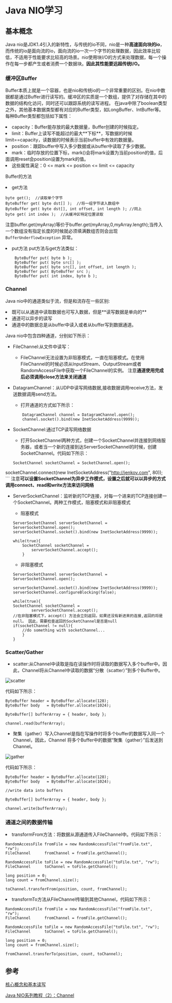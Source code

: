 # Java NIO学习
## 基本概念
Java nio是JDK1.4引入的新特性，与传统的io不同，nio是一种**高速面向块的io**，而传统的io是面向流的io，面向流的io一次一个字节的处理数据，因此效率比较低，不适用于性能要求比较高的场景。nio使用块I/O的方式来处理数据，每一个操作在每一步都产生或者消费一个数据块。**因此其性能要远超传统I/O。**	

### 缓冲区Buffer
Buffer本质上就是一个容器，也是nio和传统io的一个非常重要的区别。在nio中数据都是通过Buffer进行读写的。缓冲区的实质是一个数组，提供了对存储在其中的数据的结构化访问，同时还可以跟踪系统的读写进程。
在java中除了boolean类型之外，其他基本数据类型都有对应的Buffer类型，如LongBuffer、IntBuffer等。每种Buffer类型都包括如下属性：
<li> capacity：Buffer能存放的最大数据量，Buffer创建的时候指定。
<li>  limit：Buffer上读写不能超过的最大**下标**，写数据的时候limit==capacity，读数据的时候表示当前buffer中有效的数据量。
<li> position：跟踪buffer中写入多少数据或从buffer中读取了多少数据。
<li> mark：临时存放的位置下标，mark()会将mark设置为当前position的值，后面调用reset会position设置为mark的值。
<li> 这些属性满足：0 <= mark <= position <= limit <= capacity

Buffer的方法
<li> get方法

```
byte get();  //读取单个字节
ByteBuffer get( byte dst[] );  //将一组字节读入数组中  
ByteBuffer get( byte dst[], int offset, int length ); //同上  
byte get( int index );  //从缓冲区特定位置读取
```

注意buffer.get(myArray)等价于buffer.get(myArray,0,myArray.length);当传入一个数组没有指定长度的时候就必须填满数组否则会出现`BufferUnderflowException` 异常。

<li> put方法
put方法与get方法类似：

```
    ByteBuffer put( byte b );  
    ByteBuffer put( byte src[] );  
    ByteBuffer put( byte src[], int offset, int length );  
    ByteBuffer put( ByteBuffer src );  
    ByteBuffer put( int index, byte b );
```

### Channel
Java nio中的通道类似于流，但是和流存在一些区别:
<li>既可以从通道中读取数据也可写入数据，但是**读写数据是单向的**
<li>通道可以异步的读写
<li>通道中的数据总是从buffer中读入或者从buffer写到数据通道。

Java nio中包含四种通道，分别如下所示：

- FileChannel:从文件中读写：

   - FileChannel无法设置为非阻塞模式，一直在阻塞模式。在使用FileChannel的时候必须从InputStream、OutputStream或者RandomAccessFile中获取一个FileChannel的实例。
注意**通道使用完成后必须调用close方法来关闭通道**

- DatagramChannel：从UDP中读写网络数据,接收数据调用receive方法，发送数据调用send方法。

	- 打开通道的方式如下所示：
	
	```
		DatagramChannel channel = DatagramChannel.open();
		channel.socket().bind(new InetSocketAddress(9999));
	```
	
- SocketChannel:通过TCP读写网络数据

	- 打开SocketChannel两种方式，创建一个SocketChannel并连接到网络服务器，或者当一个新的连接到达ServerSocketChannel的时候，创建SocketChannel。代码如下所示：
	
	```
	SocketChannel socketChannel = SocketChannel.open();
socketChannel.connect(new InetSocketAddress("http://jenkov.com", 80));
	```
	注意**可以设置SocketChannel为异步工作模式，设置之后就可以以异步的方式调用connect、read和write方法来访问网络**

- ServerSocketChannel：监听新的TCP连接，对每一个进来的TCP连接创建一个SocketChannel。两种工作模式，阻塞模式和非阻塞模式
	- 阻塞模式
	
	```
	ServerSocketChannel serverSocketChannel = ServerSocketChannel.open(); 
   serverSocketChannel.socket().bind(new InetSocketAddress(9999));
 
    while(true){
    	SocketChannel socketChannel =
            serverSocketChannel.accept();
 		}
	```
	
	- 非阻塞模式
	
	```
	ServerSocketChannel serverSocketChannel = ServerSocketChannel.open();
 
	serverSocketChannel.socket().bind(new InetSocketAddress(9999));
	serverSocketChannel.configureBlocking(false);
 
	while(true){
    SocketChannel socketChannel =
            serverSocketChannel.accept();
    //在非阻塞模式下，accept() 方法会立刻返回，如果还没有新进来的连接,返回的将是null。 因此，需要检查返回的SocketChannel是否是null
    if(socketChannel != null){
        //do something with socketChannel...
    	}
	}
	```

### Scatter/Gather
- scatter:从Channel中读取是指在读操作时将读取的数据写入多个buffer中。因此，Channel将从Channel中读取的数据“分散（scatter）”到多个Buffer中。

![scatter](http://ifeve.com/wp-content/uploads/2013/06/scatter.png)

代码如下所示：

```
ByteBuffer header = ByteBuffer.allocate(128);
ByteBuffer body   = ByteBuffer.allocate(1024);
 
ByteBuffer[] bufferArray = { header, body };
 
channel.read(bufferArray);
```


- 聚集（gather）写入Channel是指在写操作时将多个buffer的数据写入同一个Channel，因此，Channel 将多个Buffer中的数据“聚集（gather）”后发送到Channel。

![gather](http://ifeve.com/wp-content/uploads/2013/06/gather.png)

代码如下所示：

```
ByteBuffer header = ByteBuffer.allocate(128);
ByteBuffer body   = ByteBuffer.allocate(1024);
 
//write data into buffers
 
ByteBuffer[] bufferArray = { header, body };
 
channel.write(bufferArray);
```
### 通道之间的数据传输
<li> transformFrom方法：将数据从源通道传入FileChannel中。代码如下所示：

```
RandomAccessFile fromFile = new RandomAccessFile("fromFile.txt", "rw");
FileChannel      fromChannel = fromFile.getChannel();
 
RandomAccessFile toFile = new RandomAccessFile("toFile.txt", "rw");
FileChannel      toChannel = toFile.getChannel();
 
long position = 0;
long count = fromChannel.size();
 
toChannel.transferFrom(position, count, fromChannel);
```

<li>transformTo方法从FileChannel传输到其他Channel，代码如下所示：

```
RandomAccessFile fromFile = new RandomAccessFile("fromFile.txt", "rw");
FileChannel      fromChannel = fromFile.getChannel();
 
RandomAccessFile toFile = new RandomAccessFile("toFile.txt", "rw");
FileChannel      toChannel = toFile.getChannel();
 
long position = 0;
long count = fromChannel.size();
 
fromChannel.transferTo(position, count, toChannel);
```


## 参考
[核心概念和基本读写](http://www.importnew.com/20784.html)

[Java NIO系列教程（2）：Channel](http://www.importnew.com/18827.html)